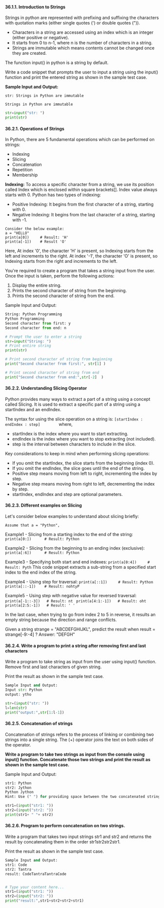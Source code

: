 #### 36.1.1. Introduction to Strings
Strings in python are represented with prefixing and suffixing the characters with quotation marks (either single quotes (') or double quotes (")).
- Characters in a string are accessed using an index which is an integer (either positive or negative).
- It starts from 0 to n-1, where n is the number of characters in a string.
- Strings are immutable which means contents cannot be changed once they are created.

The function input() in python is a string by default.


Write a code snippet that prompts the user to input a string using the input() function and print the entered string as shown in the sample test case.

**Sample Input and Output:**

````str: Strings in Python are immutable````

````Strings in Python are immutable````

````python
str=input("str: ")
print(str)


````

#### 36.2.1. Operations of Strings

In Python, there are 5 fundamental operations which can be performed on strings:
- Indexing
- Slicing
- Concatenation
- Repetition
- Membership
  
**Indexing:** To access a specific character from a string, we use its position called Index which is enclosed within square brackets[]. Index value always starts with 0. Python has two types of indexing:
-  Positive Indexing: It begins from the first character of a string, starting with 0.
- Negative Indexing: It begins from the last character of a string, starting with -1.

````
Consider the below example:
a = "HELLO"
print(a[0])     # Result: 'H'
print(a[-1])    # Result 'O'
````

Here, At index '0', the character 'H' is present, so Indexing starts from the left and increments to the right. At index '-1', the character 'O' is present, so Indexing starts from the right and increments to the left.

You're required to create a program that takes a string input from the user. Once the input is taken, perform the following actions:
1. Display the entire string.
2. Prints the second character of string from the beginning.
3. Prints the second character of string from the end.

Sample Input and Output:
````python
String: Python Programming
Python Programming
Second character from first: y
Second character from end: n
````

````python
# Prompt the user to enter a string
str=input("String: ")
# Print entire string
print(str) 

# Print second character of string from beginning
print("Second character from first:", str[1] )

# Print second character of string from end 
print("Second character from end:",str[-2]  )
````

#### 36.2.2. Understanding Slicing Operator

Python provides many ways to extract a part of a string using a concept called Slicing. It is used to extract a specific part of a string using a startIndex and an endIndex.

The syntax for using the slice operation on a string is:
```` [startIndex : endIndex : step] 		````
where,
- startIndex is the index where you want to start extracting.
- endIndex is the index where you want to stop extracting (not included).
 - step is the interval between characters to include in the slice.

Key considerations to keep in mind when performing slicing operations:
- If you omit the startIndex, the slice starts from the beginning (index 0).
- If you omit the endIndex, the slice goes until the end of the string.
- Positive step means moving from left to right, incrementing the index by step.
- Negative step means moving from right to left, decrementing the index by step.
- startIndex, endIndex and step are optional parameters.


#### 36.2.3. Different examples on Slicing 

Let's consider below examples to understand about slicing briefly:

````Assume that a = "Python",````

Example1 - Slicing from a starting index to the end of the string:
````print(a[0:])      # Result: Python````

Example2 - Slicing from the beginning to an ending index (exclusive):
````print(a[:6])      # Result: Python````

Example3 - Specifying both start and end indexes:
````print(a[0:4])     # Result: Pyth````
This code snippet extracts a sub-string from a specified start index to the end index of the string.

Example4 - Using step for traversal:
````print(a[::1])     # Result: Python ````
````print(a[::-1])    # Result: nohtyP ````

Example5 - Using step with negative value for reversed traversal:
````print(a[-1::-3])   # Result: nt ````
````print(a[4:1:-1])   # Result: oht ````
````print(a[2:5:-1])   # Result: ' ' ````

In the last case, when trying to go from index 2 to 5 in reverse, it results an empty string because the direction and range conflicts.

Given a string strange = "ABCDEFGHIJKL", predict the result when result = strange[-9:-4] ? Answer: "DEFGH"

#### 36.2.4. Write a program to print a string after removing first and last characters

Write a program to take string as input from the user using input() function. Remove first and last characters of given string.

Print the result as shown in the sample test case.

````python
Sample Input and Output:
Input str: Python
output: ytho
````

````python
str=(input("str: "))
l=len(str)
print("output:",str[1:l-1])
````

#### 36.2.5. Concatenation of strings

Concatenation of strings refers to the process of linking or combining two strings into a single string. The (+) operator joins the text on both sides of the operator.

**Write a program to take two strings as input from the console using input() function. Concatenate those two strings and print the result as shown in the sample test case.**

Sample Input and Output:
````python
str1: Python
str2: Jython
Python Jython
Hint: Use (" ") for providing space between the two concatenated strings.
````
````python
str1=(input("str1: "))
str2=(input("str2: "))
print(str1+ " "+ str2)
````

#### 36.2.6. Program to perform concatenation on two strings.

Write a program that takes two input strings str1 and str2 and returns the result by concatenating them in the order str1str2str2str1.

Print the result as shown in the sample test case.

````python
Sample Input and Output:
str1: Code
str2: Tantra
result: CodeTantraTantraCode
````

````python

# Type your content here...
str1=(input("str1: "))
str2=(input("str2: "))
print("result:",str1+str2+str2+str1)
````

